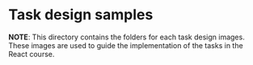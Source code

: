 # Task design samples

**NOTE**: This directory contains the folders for each task design images. These images are used to guide the implementation of the tasks in the React course.
